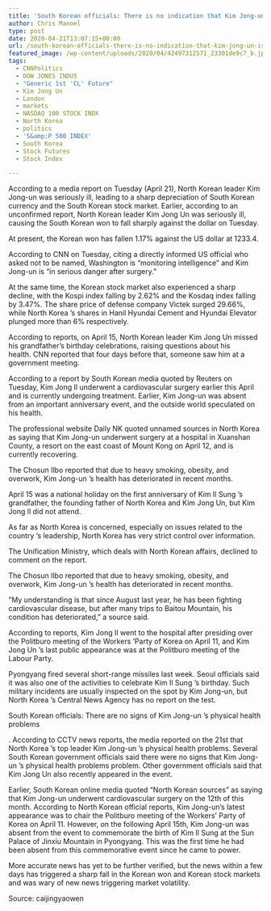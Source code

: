 ```yaml
---
title: 'South Korean officials: There is no indication that Kim Jong-un is experiencing physical problems'
author: Chris Manoel
type: post
date: 2020-04-21T13:07:15+00:00
url: /south-korean-officials-there-is-no-indication-that-kim-jong-un-is-experiencing-physical-problems/
featured_image: /wp-content/uploads/2020/04/42497312571_23301de9c7_b.jpg
tags:
  - CNNPolitics
  - DOW JONES INDUS
  - "Generic 1st 'CL' Future"
  - Kim Jong Un
  - London
  - markets
  - NASDAQ 100 STOCK INDX
  - North Korea
  - politics
  - 'S&amp;P 500 INDEX'
  - South Korea
  - Stock Futures
  - Stock Index

---
```

According to a media report on Tuesday (April 21), North Korean leader Kim Jong-un was seriously ill, leading to a sharp depreciation of South Korean currency and the South Korean stock market.
Earlier, according to an unconfirmed report, North Korean leader Kim Jong Un was seriously ill, causing the South Korean won to fall sharply against the dollar on Tuesday.

At present, the Korean won has fallen 1.17% against the US dollar at 1233.4.

According to CNN on Tuesday, citing a directly informed US official who asked not to be named, Washington is &#8220;monitoring intelligence&#8221; and Kim Jong-un is &#8220;in serious danger after surgery.&#8221;

At the same time, the Korean stock market also experienced a sharp decline, with the Kospi index falling by 2.62% and the Kosdaq index falling by 3.47%. The share price of defense company Victek surged 29.66%, while North Korea ’s shares in Hanil Hyundai Cement and Hyundai Elevator plunged more than 6% respectively.

According to reports, on April 15, North Korean leader Kim Jong Un missed his grandfather&#8217;s birthday celebrations, raising questions about his health. CNN reported that four days before that, someone saw him at a government meeting.

According to a report by South Korean media quoted by Reuters on Tuesday, Kim Jong Il underwent a cardiovascular surgery earlier this April and is currently undergoing treatment. Earlier, Kim Jong-un was absent from an important anniversary event, and the outside world speculated on his health.

The professional website Daily NK quoted unnamed sources in North Korea as saying that Kim Jong-un underwent surgery at a hospital in Xuanshan County, a resort on the east coast of Mount Kong on April 12, and is currently recovering.

The Chosun Ilbo reported that due to heavy smoking, obesity, and overwork, Kim Jong-un ’s health has deteriorated in recent months.

April 15 was a national holiday on the first anniversary of Kim Il Sung ’s grandfather, the founding father of North Korea and Kim Jong Un, but Kim Jong Il did not attend.

As far as North Korea is concerned, especially on issues related to the country ’s leadership, North Korea has very strict control over information.

The Unification Ministry, which deals with North Korean affairs, declined to comment on the report.

The Chosun Ilbo reported that due to heavy smoking, obesity, and overwork, Kim Jong-un ’s health has deteriorated in recent months.

&#8221;My understanding is that since August last year, he has been fighting cardiovascular disease, but after many trips to Baitou Mountain, his condition has deteriorated,&#8221; a source said.

According to reports, Kim Jong Il went to the hospital after presiding over the Politburo meeting of the Workers ’Party of Korea on April 11, and Kim Jong Un ’s last public appearance was at the Politburo meeting of the Labour Party.

Pyongyang fired several short-range missiles last week. Seoul officials said it was also one of the activities to celebrate Kim Il Sung ’s birthday. Such military incidents are usually inspected on the spot by Kim Jong-un, but North Korea ’s Central News Agency has no report on the test.

South Korean officials: There are no signs of Kim Jong-un ’s physical health problems

. According to CCTV news reports, the media reported on the 21st that North Korea ’s top leader Kim Jong-un ’s physical health problems. Several South Korean government officials said there were no signs that Kim Jong-un ’s physical health problems problem. Other government officials said that Kim Jong Un also recently appeared in the event.

Earlier, South Korean online media quoted &#8220;North Korean sources&#8221; as saying that Kim Jong-un underwent cardiovascular surgery on the 12th of this month. According to North Korean official reports, Kim Jong-un&#8217;s latest appearance was to chair the Politburo meeting of the Workers&#8217; Party of Korea on April 11. However, on the following April 15th, Kim Jong-un was absent from the event to commemorate the birth of Kim Il Sung at the Sun Palace of Jinxiu Mountain in Pyongyang. This was the first time he had been absent from this commemorative event since he came to power.

More accurate news has yet to be further verified, but the news within a few days has triggered a sharp fall in the Korean won and Korean stock markets and was wary of new news triggering market volatility.

Source: caijingyaowen